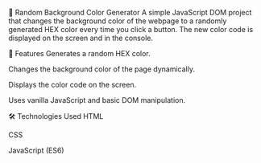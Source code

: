 🎨 Random Background Color Generator
A simple JavaScript DOM project that changes the background color of the webpage to a randomly generated HEX color every time you click a button. The new color code is displayed on the screen and in the console.

🚀 Features
Generates a random HEX color.

Changes the background color of the page dynamically.

Displays the color code on the screen.

Uses vanilla JavaScript and basic DOM manipulation.

🛠️ Technologies Used
HTML

CSS

JavaScript (ES6)
